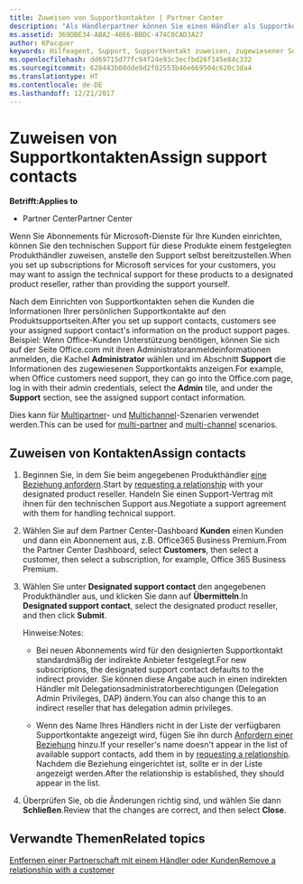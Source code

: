 ```yaml
---
title: Zuweisen von Supportkontakten | Partner Center
description: "Als Händlerpartner können Sie einen Händler als Supportkontakt bestimmen."
ms.assetid: 369DBE34-ABA2-40E6-BBDC-474C0CAD3A27
author: KPacquer
keywords: Hilfeagent, Support, Supportkontakt zuweisen, zugewiesener Supportkontakt
ms.openlocfilehash: dd69715d77fc94f24e93c3ecfbd26f145e84c332
ms.sourcegitcommit: 628443b08dde9d2f02553b46e669504c620c3da4
ms.translationtype: HT
ms.contentlocale: de-DE
ms.lasthandoff: 12/21/2017
---
```

# <a name="assign-support-contacts"></a><span data-ttu-id="a6238-104">Zuweisen von Supportkontakten</span><span class="sxs-lookup"><span data-stu-id="a6238-104">Assign support contacts</span></span>

**<span data-ttu-id="a6238-105">Betrifft:</span><span class="sxs-lookup"><span data-stu-id="a6238-105">Applies to</span></span>**

-  <span data-ttu-id="a6238-106">Partner Center</span><span class="sxs-lookup"><span data-stu-id="a6238-106">Partner Center</span></span>

<span data-ttu-id="a6238-107">Wenn Sie Abonnements für Microsoft-Dienste für Ihre Kunden einrichten, können Sie den technischen Support für diese Produkte einem festgelegten Produkthändler zuweisen, anstelle den Support selbst bereitzustellen.</span><span class="sxs-lookup"><span data-stu-id="a6238-107">When you set up subscriptions for Microsoft services for your customers, you may want to assign the technical support for these products to a designated product reseller, rather than providing the support yourself.</span></span>

<span data-ttu-id="a6238-108">Nach dem Einrichten von Supportkontakten sehen die Kunden die Informationen Ihrer persönlichen Supportkontakte auf den Produktsupportseiten.</span><span class="sxs-lookup"><span data-stu-id="a6238-108">After you set up support contacts, customers see your assigned support contact's information on the product support pages.</span></span> <span data-ttu-id="a6238-109">Beispiel: Wenn Office-Kunden Unterstützung benötigen, können Sie sich auf der Seite Office.com mit ihren Administratoranmeldeinformationen anmelden, die Kachel **Administrator** wählen und im Abschnitt **Support** die Informationen des zugewiesenen Supportkontakts anzeigen.</span><span class="sxs-lookup"><span data-stu-id="a6238-109">For example, when Office customers need support, they can go into the Office.com page, log in with their admin credentials, select the **Admin** tile, and under the **Support** section, see the assigned support contact information.</span></span>

<span data-ttu-id="a6238-110">Dies kann für [Multipartner](multipartner.md)- und [Multichannel](multichannel.md)-Szenarien verwendet werden.</span><span class="sxs-lookup"><span data-stu-id="a6238-110">This can be used for [multi-partner](multipartner.md) and [multi-channel](multichannel.md) scenarios.</span></span> 

<a href="" id="assigncontacts"></a>
## <a name="assign-contacts"></a><span data-ttu-id="a6238-111">Zuweisen von Kontakten</span><span class="sxs-lookup"><span data-stu-id="a6238-111">Assign contacts</span></span>

1.  <span data-ttu-id="a6238-112">Beginnen Sie, in dem Sie beim angegebenen Produkthändler [eine Beziehung anfordern](request-a-relationship-with-a-customer.md).</span><span class="sxs-lookup"><span data-stu-id="a6238-112">Start by [requesting a relationship](request-a-relationship-with-a-customer.md) with your designated product reseller.</span></span> <span data-ttu-id="a6238-113">Handeln Sie einen Support-Vertrag mit ihnen für den technischen Support aus.</span><span class="sxs-lookup"><span data-stu-id="a6238-113">Negotiate a support agreement with them for handling technical support.</span></span>

2.  <span data-ttu-id="a6238-114">Wählen Sie auf dem Partner Center-Dashboard **Kunden** einen Kunden und dann ein Abonnement aus, z.B. Office365 Business Premium.</span><span class="sxs-lookup"><span data-stu-id="a6238-114">From the Partner Center Dashboard, select **Customers**, then select a customer, then select a subscription, for example, Office 365 Business Premium.</span></span>

3.  <span data-ttu-id="a6238-115">Wählen Sie unter **Designated support contact** den angegebenen Produkthändler aus, und klicken Sie dann auf **Übermitteln**.</span><span class="sxs-lookup"><span data-stu-id="a6238-115">In  **Designated support contact**, select the designated product reseller, and then click **Submit**.</span></span> 

    <span data-ttu-id="a6238-116">Hinweise:</span><span class="sxs-lookup"><span data-stu-id="a6238-116">Notes:</span></span> 
    
    *  <span data-ttu-id="a6238-117">Bei neuen Abonnements wird für den designierten Supportkontakt standardmäßig der indirekte Anbieter festgelegt.</span><span class="sxs-lookup"><span data-stu-id="a6238-117">For new subscriptions, the designated support contact defaults to the indirect provider.</span></span> <span data-ttu-id="a6238-118">Sie können diese Angabe auch in einen indirekten Händler mit Delegationsadministratorberechtigungen (Delegation Admin Privileges, DAP) ändern.</span><span class="sxs-lookup"><span data-stu-id="a6238-118">You can also change this to an indirect reseller that has delegation admin privileges.</span></span>
    
    *  <span data-ttu-id="a6238-119">Wenn des Name Ihres Händlers nicht in der Liste der verfügbaren Supportkontakte angezeigt wird, fügen Sie ihn durch [Anfordern einer Beziehung](request-a-relationship-with-a-customer.md) hinzu.</span><span class="sxs-lookup"><span data-stu-id="a6238-119">If your reseller's name doesn't appear in the list of available support contacts, add them in by [requesting a relationship](request-a-relationship-with-a-customer.md).</span></span> <span data-ttu-id="a6238-120">Nachdem die Beziehung eingerichtet ist, sollte er in der Liste angezeigt werden.</span><span class="sxs-lookup"><span data-stu-id="a6238-120">After the relationship is established, they should appear in the list.</span></span>  

4.  <span data-ttu-id="a6238-121">Überprüfen Sie, ob die Änderungen richtig sind, und wählen Sie dann **Schließen**.</span><span class="sxs-lookup"><span data-stu-id="a6238-121">Review that the changes are correct, and then select **Close**.</span></span>

## <a name="related-topics"></a><span data-ttu-id="a6238-122">Verwandte Themen</span><span class="sxs-lookup"><span data-stu-id="a6238-122">Related topics</span></span>

[<span data-ttu-id="a6238-123">Entfernen einer Partnerschaft mit einem Händler oder Kunden</span><span class="sxs-lookup"><span data-stu-id="a6238-123">Remove a relationship with a customer</span></span>](remove-a-relationship.md)
